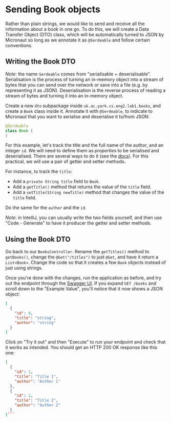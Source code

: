 # Sending Book objects

Rather than plain strings, we would like to send and receive all the information about a book in one go.
To do this, we will create a Data Transfer Object (DTO) class, which will be automatically turned to JSON by Micronaut so long as we annotate it as `@Serdeable` and follow certain conventions.

## Writing the Book DTO

*Note*: the name `Serdeable` comes from "serialisable + deserialisable".
Serialisation is the process of turning an in-memory object into a stream of bytes that you can send over the network or save into a file (e.g. by representing it as JSON).
Deserialisation is the reverse process of reading a stream of bytes and turning it into an in-memory object.

Create a new `dto` subpackage inside `uk.ac.york.cs.eng2.lab1.books`, and create a `Book` class inside it.
Annotate it with `@Serdeable`, to indicate to Micronaut that you want to serialise and deserialise it to/from JSON:

```java
@Serdeable
class Book {
}
```

For this example, let's track the title and the full name of the author, and an integer `id`.
We will need to define them as *properties* to be serialised and deserialised.
There are several ways to do it (see the [docs](https://micronaut-projects.github.io/micronaut-serialization/latest/guide/)).
For this practical, we will use a pair of getter and setter methods.

For instance, to track the `title`:

* Add a `private String title` field to `Book`.
* Add a `getTitle()` method that returns the value of the `title` field.
* Add a `setTitle(String newTitle)` method that changes the value of the `title` field.

Do the same for the `author` and the `id`.

*Note*: in IntelliJ, you can usually write the two fields yourself, and then use "Code - Generate" to have it producer the getter and setter methods.

## Using the Book DTO

Go back to our `BooksController`.
Rename the `getTitles()` method to `getBooks()`, change the `@Get("/titles")` to just `@Get`, and have it return a `List<Book>`.
Change the code so that it creates a few `Book` objects instead of just using strings.

Once you're done with the changes, run the application as before, and try out the endpoint through the [Swagger UI](http://localhost:8080/swagger-ui).
If you expand `GET /books` and scroll down to the "Example Value", you'll notice that it now shows a JSON object:

```json
[
  {
    "id": 0,
    "title": "string",
    "author": "string"
  }
]
```

Click on "Try it out" and then "Execute" to run your endpoint and check that it works as intended.
You should get an HTTP 200 OK response like this one:

```json
[
  {
    "id": 1,
    "title": "Title 1",
    "author": "Author 1"
  },
  {
    "id": 2,
    "title": "Title 2",
    "author": "Author 2"
  }
]```
